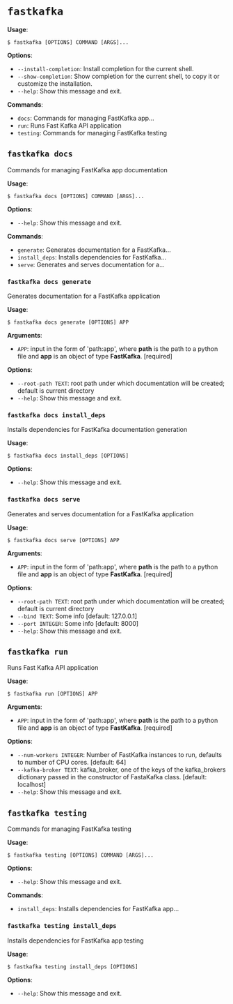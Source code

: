 # `fastkafka`

**Usage**:

```console
$ fastkafka [OPTIONS] COMMAND [ARGS]...
```

**Options**:

* `--install-completion`: Install completion for the current shell.
* `--show-completion`: Show completion for the current shell, to copy it or customize the installation.
* `--help`: Show this message and exit.

**Commands**:

* `docs`: Commands for managing FastKafka app...
* `run`: Runs Fast Kafka API application
* `testing`: Commands for managing FastKafka testing

## `fastkafka docs`

Commands for managing FastKafka app documentation

**Usage**:

```console
$ fastkafka docs [OPTIONS] COMMAND [ARGS]...
```

**Options**:

* `--help`: Show this message and exit.

**Commands**:

* `generate`: Generates documentation for a FastKafka...
* `install_deps`: Installs dependencies for FastKafka...
* `serve`: Generates and serves documentation for a...

### `fastkafka docs generate`

Generates documentation for a FastKafka application

**Usage**:

```console
$ fastkafka docs generate [OPTIONS] APP
```

**Arguments**:

* `APP`: input in the form of 'path:app', where **path** is the path to a python file and **app** is an object of type **FastKafka**.  [required]

**Options**:

* `--root-path TEXT`: root path under which documentation will be created; default is current directory
* `--help`: Show this message and exit.

### `fastkafka docs install_deps`

Installs dependencies for FastKafka documentation generation

**Usage**:

```console
$ fastkafka docs install_deps [OPTIONS]
```

**Options**:

* `--help`: Show this message and exit.

### `fastkafka docs serve`

Generates and serves documentation for a FastKafka application

**Usage**:

```console
$ fastkafka docs serve [OPTIONS] APP
```

**Arguments**:

* `APP`: input in the form of 'path:app', where **path** is the path to a python file and **app** is an object of type **FastKafka**.  [required]

**Options**:

* `--root-path TEXT`: root path under which documentation will be created; default is current directory
* `--bind TEXT`: Some info  [default: 127.0.0.1]
* `--port INTEGER`: Some info  [default: 8000]
* `--help`: Show this message and exit.

## `fastkafka run`

Runs Fast Kafka API application

**Usage**:

```console
$ fastkafka run [OPTIONS] APP
```

**Arguments**:

* `APP`: input in the form of 'path:app', where **path** is the path to a python file and **app** is an object of type **FastKafka**.  [required]

**Options**:

* `--num-workers INTEGER`: Number of FastKafka instances to run, defaults to number of CPU cores.  [default: 64]
* `--kafka-broker TEXT`: kafka_broker, one of the keys of the kafka_brokers dictionary passed in the constructor of FastaKafka class.  [default: localhost]
* `--help`: Show this message and exit.

## `fastkafka testing`

Commands for managing FastKafka testing

**Usage**:

```console
$ fastkafka testing [OPTIONS] COMMAND [ARGS]...
```

**Options**:

* `--help`: Show this message and exit.

**Commands**:

* `install_deps`: Installs dependencies for FastKafka app...

### `fastkafka testing install_deps`

Installs dependencies for FastKafka app testing

**Usage**:

```console
$ fastkafka testing install_deps [OPTIONS]
```

**Options**:

* `--help`: Show this message and exit.

